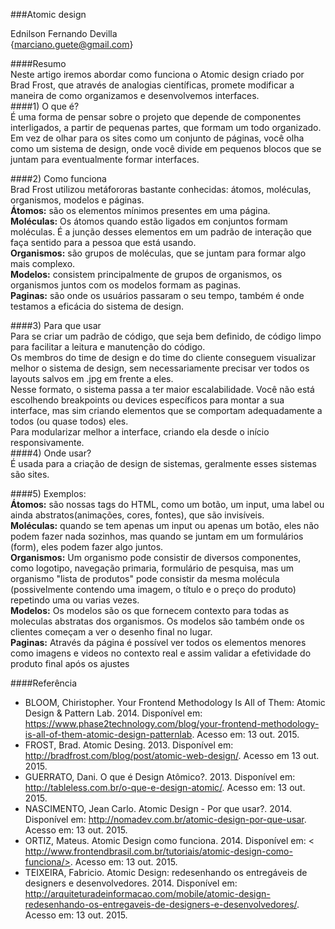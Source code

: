 

###Atomic design<br/>

Ednilson Fernando Devilla<br/>
{marciano.guete@gmail.com}<br>

####Resumo<br/>
Neste artigo iremos abordar como funciona o Atomic design criado por Brad Frost, que através de analogias científicas, promete modificar a maneira de como organizamos e desenvolvemos interfaces.<br/>
####1) O que é?<br/>
É uma forma de pensar sobre o projeto que depende de componentes interligados, a partir de pequenas partes, que formam um todo organizado.<br/>
Em vez de olhar para os sites como um conjunto de páginas, você olha como um sistema de design, onde você divide em pequenos blocos que se juntam para eventualmente formar interfaces.

####2) Como funciona<br/>
Brad Frost utilizou metáfororas bastante conhecidas: átomos, moléculas, organismos, modelos e páginas.<br>
**Átomos:** são os elementos mínimos presentes em uma página.<br/>
**Moléculas:** Os átomos quando estão ligados em conjuntos formam moléculas. É a junção desses elementos em um padrão de interação que faça sentido para a pessoa que está usando.<br/>
**Organismos:** são grupos de moléculas, que se juntam para formar algo mais complexo.<br/> 
**Modelos:** consistem principalmente de grupos de organismos, os organismos juntos com os modelos formam as paginas. <br/>
**Paginas:** são onde os usuários passaram o seu tempo, também é onde testamos a eficácia do sistema de design.<br/> 

####3) Para que usar<br/>
Para se criar um padrão de código, que seja bem definido, de código limpo para facilitar a leitura e manutenção do código.<br/>
Os membros do time de design e do time do cliente conseguem visualizar melhor o sistema de design, sem necessariamente precisar ver todos os layouts salvos em .jpg em frente a eles.<br/>
Nesse formato, o sistema passa a ter maior escalabilidade. Você não está escolhendo breakpoints ou devices específicos para montar a sua interface, mas sim criando elementos que se comportam adequadamente a todos (ou quase todos) eles.<br/>
Para modularizar melhor a interface, criando ela desde o início responsivamente.<br/>
####4) Onde usar?<br/>
É usada para a criação de design de sistemas, geralmente esses sistemas são sites.<br/>

####5) Exemplos:<br/>
**Átomos:** são nossas tags do HTML, como um botão, um input, uma label ou ainda abstratos(animações, cores, fontes), que são invisíveis.<br>
**Moléculas:** quando se tem apenas um input ou apenas um botão, eles não podem fazer nada sozinhos, mas quando se juntam em um formulários (form), eles podem fazer algo juntos.<br/>
**Organismos:** Um organismo pode consistir de diversos componentes, como logotipo, navegação primaria, formulário de pesquisa, mas um organismo "lista de produtos" pode consistir da mesma molécula (possivelmente contendo uma imagem, o título e o preço do produto) repetindo uma ou varias vezes.<br/>
**Modelos:** Os modelos são os que fornecem contexto para todas as moleculas abstratas dos organismos. Os modelos são também onde os clientes começam a ver o desenho final no lugar.<br/>
**Paginas:** Através da página é possível ver todos os elementos menores como imagens e videos no contexto real e assim validar a efetividade do produto final após os ajustes<br/>

####Referência<br/>
* BLOOM, Chiristopher. Your Frontend Methodology Is All of Them: Atomic Design & Pattern Lab. 2014. Disponível em: <https://www.phase2technology.com/blog/your-frontend-methodology-is-all-of-them-atomic-design-patternlab>. Acesso em: 13 out. 2015.<br/>
* FROST, Brad. Atomic Desing. 2013. Disponível em: <http://bradfrost.com/blog/post/atomic-web-design/>. Acesso em 13 out. 2015.<br/>
* GUERRATO, Dani. O que é Design Atômico?. 2013. Disponível em: <http://tableless.com.br/o-que-e-design-atomic/>. Acesso em: 13 out. 2015.<br/>
* NASCIMENTO, Jean Carlo. Atomic Design - Por que usar?. 2014.  Disponível em: <http://nomadev.com.br/atomic-design-por-que-usar>. Acesso em: 13 out. 2015.<br/>
* ORTIZ, Mateus. Atomic Design como funciona. 2014. Disponível em: < http://www.frontendbrasil.com.br/tutoriais/atomic-design-como-funciona/>. Acesso em: 13 out. 2015.<br/>
* TEIXEIRA, Fabricio. Atomic Design: redesenhando os entregáveis de designers e desenvolvedores. 2014. Disponível em: <http://arquiteturadeinformacao.com/mobile/atomic-design-redesenhando-os-entregaveis-de-designers-e-desenvolvedores/>. Acesso em: 13 out. 2015. <br/>
